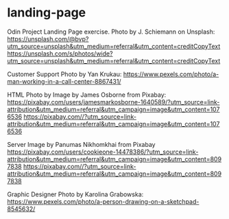 # landing-page
Odin Project Landing Page exercise.
Photo by J. Schiemann on Unsplash:
https://unsplash.com/@bvp?utm_source=unsplash&utm_medium=referral&utm_content=creditCopyText
https://unsplash.com/s/photos/wide?utm_source=unsplash&utm_medium=referral&utm_content=creditCopyText
  
  
Customer Support Photo by Yan Krukau: 
https://www.pexels.com/photo/a-man-working-in-a-call-center-8867431/

HTML Photo by Image by James Osborne from Pixabay:
https://pixabay.com/users/jamesmarkosborne-1640589/?utm_source=link-attribution&utm_medium=referral&utm_campaign=image&utm_content=1076536
https://pixabay.com//?utm_source=link-attribution&utm_medium=referral&utm_campaign=image&utm_content=1076536

Server Image by Panumas Nikhomkhai from Pixabay
https://pixabay.com/users/cookieone-14478386/?utm_source=link-attribution&utm_medium=referral&utm_campaign=image&utm_content=8097838
https://pixabay.com//?utm_source=link-attribution&utm_medium=referral&utm_campaign=image&utm_content=8097838

Graphic Designer Photo by Karolina Grabowska: https://www.pexels.com/photo/a-person-drawing-on-a-sketchpad-8545632/